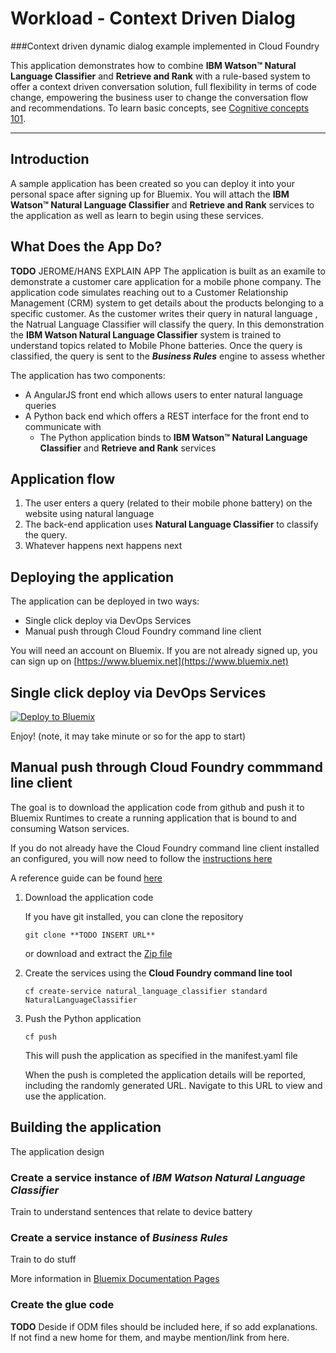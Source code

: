 # Workload - Context Driven Dialog


###Context driven dynamic dialog example implemented in Cloud Foundry

This application demonstrates how to combine **IBM Watson™ Natural Language Classifier** and **Retrieve and Rank** with a rule-based system to offer a context driven conversation solution, full flexibility in terms of code change, empowering the business user to change the conversation flow and recommendations. To learn basic concepts, see [Cognitive concepts 101](https://developer.ibm.com/cloudarchitecture/docs/cognitive-concepts-101/).


----


## Introduction

A sample application has been created so you can deploy it into your personal space 
after signing up for Bluemix. You will attach the **IBM Watson™ Natural Language Classifier** and 
**Retrieve and Rank** services to the application as well as learn to begin using these services.

## What Does the App Do?
**TODO** JEROME/HANS EXPLAIN APP
The application is built as an examile to demonstrate a customer care application for a mobile phone company. 
The application code simulates reaching out to a Customer Relationship Management (CRM) system to get details about the products belonging to a specific customer. 
As the customer writes their query in natural language , the Natrual Language Classifier will classify the query. In this demonstration the **IBM Watson Natural Language Classifier** system
is trained to understand topics related to Mobile Phone batteries. Once the query is classified, the query is sent to the ***Business Rules*** engine to assess whether 


The application has two components:
- A AngularJS front end which allows users to enter natural language queries
- A Python back end which offers a REST interface for the front end to communicate with
    * The Python application binds to **IBM Watson™ Natural Language Classifier** and **Retrieve and Rank** services

## Application flow


1. The user enters a query (related to their mobile phone battery) on the website using natural language
1. The back-end application uses **Natural Language Classifier** to classify the query. 
1. Whatever happens next happens next

## Deploying the application
The application can be deployed in two ways:

- Single click deploy via DevOps Services
- Manual push through Cloud Foundry command line client


You will need an account on Bluemix. If you are not already signed up, you can sign up on [https://www.bluemix.net](https://www.bluemix.net)


## Single click deploy via DevOps Services

[![Deploy to Bluemix](https://bluemix.net/deploy/button.png)](https://bluemix.net/deploy?repository=https://github.com/hassenius/dynamic-dialogue)

Enjoy! (note, it may take minute or so for the app to start)


## Manual push through Cloud Foundry commmand line client

The goal is to download the application code from github and push it to Bluemix Runtimes to create a running
application that is bound to and consuming Watson services.

If you do not already have the Cloud Foundry command line client installed an configured, you will now need to 
follow the [instructions here](https://github.com/cloudfoundry/cli)

A reference guide can be found [here](https://new-console.ng.bluemix.net/docs/cli/reference/cfcommands/index.html)



1. Download the application code

     If you have git installed, you can clone the repository

     ```git clone **TODO INSERT URL**```

     or download and extract the [Zip file](https://github.com/hassenius/docs/archive/master.zip)
     
1. Create the services using the **Cloud Foundry command line tool** 

     ```cf create-service natural_language_classifier standard NaturalLanguageClassifier```
     
1. Push the Python application

     ```cf push```

     This will push the application as specified in the manifest.yaml file
     
     When the push is completed the application details will be reported, including the randomly generated URL. 
     Navigate to this URL to view and use the application.
    
## Building the application
The application design 

### Create a service instance of ***IBM Watson Natural Language Classifier***
Train to understand sentences that relate to device battery

### Create a service instance of ***Business Rules***
Train to do stuff

More information in [Bluemix Documentation Pages](https://console.eu-gb.bluemix.net/docs/services/rules/rules.html)

### 
### Create the glue code



**TODO**
Deside if ODM files should be included here, if so add explanations. If not find a new home for them, and maybe mention/link from here.
